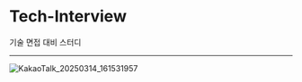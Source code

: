 # Tech-Interview
기술 면접 대비 스터디
<hr>

![KakaoTalk_20250314_161531957](https://github.com/user-attachments/assets/51ebad46-4d58-4343-a04c-7f65ceab29bf)

